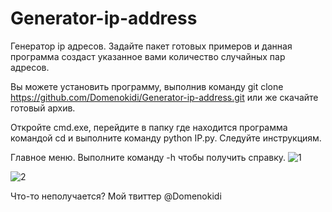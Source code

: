 # Generator-ip-address

 Генератор ip адресов. Задайте пакет готовых примеров и данная программа создаст указанное вами количество случайных пар адресов.
 
 Вы можете установить программу, выполнив команду git clone https://github.com/Domenokidi/Generator-ip-address.git
 или же скачайте готовый архив.
 
 Откройте cmd.exe, перейдите в папку где находится программа командой cd и выполните команду python IP.py. Следуйте инструкциям.
 
Главное меню. Выполните команду -h чтобы получить справку.
![1](https://user-images.githubusercontent.com/81641823/113042016-56fc3c80-91a3-11eb-9628-01c68a949f29.png)


![2](https://user-images.githubusercontent.com/81641823/113042088-6da29380-91a3-11eb-83e9-eb6814be0c99.png)


Что-то неполучается? Мой твиттер @Domenokidi
